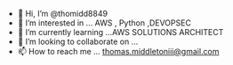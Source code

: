 - 👋 Hi, I’m @thomidd8849
- 👀 I’m interested in ... AWS , Python ,DEVOPSEC
- 🌱 I’m currently learning ...AWS SOLUTIONS ARCHITECT
- 💞️ I’m looking to collaborate on ...
- 📫 How to reach me ... thomas.middletoniii@gmail.com

<!---
thomidd8849/thomidd8849 is a ✨ special ✨ repository because its `README.md` (this file) appears on your GitHub profile.
You can click the Preview link to take a look at your changes.
--->

